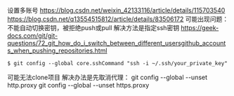 设置多账号
https://blog.csdn.net/weixin_42133116/article/details/115703540
https://blog.csdn.net/q13554515812/article/details/83506172
可能出现问题：不能自动切换密钥，被拒绝push或pull
解决方法是指定ssh密钥
https://geek-docs.com/git/git-questions/72_git_how_do_i_switch_between_different_usersgithub_accounts_when_pushing_repositories.html
```
$ git config --global core.sshCommand "ssh -i ~/.ssh/your_private_key"
```
可能无法clone项目
解决办法是先取消代理：
git config --global --unset http.proxy 
git config --global --unset https.proxy


